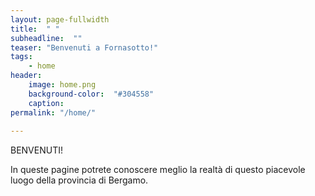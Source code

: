 ```yaml
---
layout: page-fullwidth
title:  " "
subheadline:  ""
teaser: "Benvenuti a Fornasotto!"
tags:
    - home
header:
    image: home.png
    background-color:  "#304558"
    caption: 
permalink: "/home/"
    
---
```


BENVENUTI! 


In queste pagine potrete conoscere meglio la realtà di questo piacevole luogo della provincia di Bergamo.



